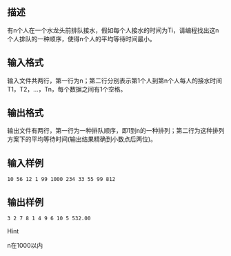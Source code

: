 ## 描述

有n个人在一个水龙头前排队接水，假如每个人接水的时间为Ti，请编程找出这n个人排队的一种顺序，使得n个人的平均等待时间最小。

## 输入格式

输入文件共两行，第一行为n；第二行分别表示第1个人到第n个人每人的接水时间T1，T2，…，Tn，每个数据之间有1个空格。

## 输出格式

输出文件有两行，第一行为一种排队顺序，即1到n的一种排列；第二行为这种排列方案下的平均等待时间(输出结果精确到小数点后两位)。

## 输入样例

```plaintext
10 56 12 1 99 1000 234 33 55 99 812
```

## 输出样例

```plaintext
3 2 7 8 1 4 9 6 10 5 532.00
```

Hint

n在1000以内



 

